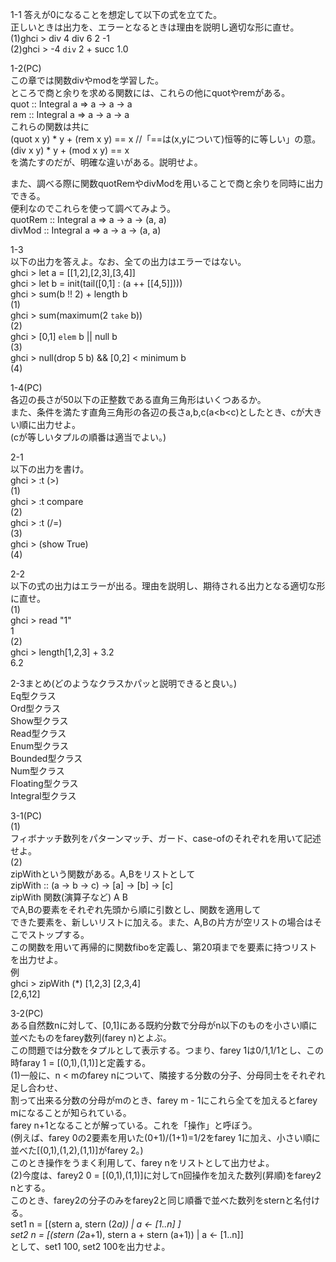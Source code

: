 1-1
答えが0になることを想定して以下の式を立てた。  
正しいときは出力を、エラーとなるときは理由を説明し適切な形に直せ。  
(1)ghci > div 4 div 6 2 -1  
(2)ghci > -4 `div` 2 + succ 1.0  
  
1-2(PC)  
この章では関数divやmodを学習した。  
ところで商と余りを求める関数には、これらの他にquotやremがある。  
quot :: Integral a => a -> a -> a  
rem  :: Integral a => a -> a -> a  
これらの関数は共に  
(quot x y) * y + (rem x y) == x //「==は(x,yについて)恒等的に等しい」の意。  
(div  x y) * y + (mod x y) == x  
を満たすのだが、明確な違いがある。説明せよ。  
  
また、調べる際に関数quotRemやdivModを用いることで商と余りを同時に出力できる。  
便利なのでこれらを使って調べてみよう。  
quotRem :: Integral a => a -> a -> (a, a)  
divMod  :: Integral a => a -> a -> (a, a)  
  
1-3  
以下の出力を答えよ。なお、全ての出力はエラーではない。  
ghci > let a = [[1,2],[2,3],[3,4]]  
ghci > let b = init(tail([0,1] : (a ++ [[4,5]])))  
ghci > sum(b !! 2) + length b  
(1)  
ghci > sum(maximum(2 `take` b))  
(2)  
ghci > [0,1] `elem` b || null b  
(3)  
ghci > null(drop 5 b) && [0,2] < minimum b   
(4)  
  
1-4(PC)  
各辺の長さが50以下の正整数である直角三角形はいくつあるか。  
また、条件を満たす直角三角形の各辺の長さa,b,c(a<b<c)としたとき、cが大きい順に出力せよ。  
(cが等しいタプルの順番は適当でよい。)  
  
2-1  
以下の出力を書け。  
ghci > :t (>)  
(1)  
ghci > :t compare  
(2)  
ghci > :t (/=)  
(3)  
ghci > (show True)  
(4)  
  
2-2  
以下の式の出力はエラーが出る。理由を説明し、期待される出力となる適切な形に直せ。  
(1)  
ghci > read "1"  
1  
(2)  
ghci > length[1,2,3] + 3.2  
6.2  
  
2-3まとめ(どのようなクラスかパッと説明できると良い。)  
Eq型クラス  
Ord型クラス  
Show型クラス  
Read型クラス  
Enum型クラス  
Bounded型クラス  
Num型クラス  
Floating型クラス  
Integral型クラス  
  
3-1(PC)  
(1)  
フィボナッチ数列をパターンマッチ、ガード、case-ofのそれぞれを用いて記述せよ。  
(2)  
zipWithという関数がある。A,Bをリストとして    
zipWith :: (a -> b -> c) -> [a] -> [b] -> [c]    
zipWith 関数(演算子など) A B    
でA,Bの要素をそれぞれ先頭から順に引数とし、関数を適用して    
できた要素を、新しいリストに加える。また、A,Bの片方が空リストの場合はそこでストップする。    
この関数を用いて再帰的に関数fiboを定義し、第20項までを要素に持つリストを出力せよ。    
例    
ghci > zipWith (*) [1,2,3] [2,3,4]    
[2,6,12]    
  
3-2(PC)  
ある自然数nに対して、[0,1]にある既約分数で分母がn以下のものを小さい順に並べたものをfarey数列(farey n)とよぶ。  
この問題では分数をタプルとして表示する。つまり、farey 1は0/1,1/1とし、この時faray 1 = [(0,1),(1,1)]と定義する。  
(1)一般に、n < mのfarey nについて、隣接する分数の分子、分母同士をそれぞれ足し合わせ、  
割って出来る分数の分母がmのとき、farey m - 1にこれら全てを加えるとfarey mになることが知られている。  
farey n+1となることが解っている。これを「操作」と呼ぼう。  
(例えば、farey 0の2要素を用いた(0+1)/(1+1)=1/2をfarey 1に加え、小さい順に並べた[(0,1),(1,2),(1,1)]がfarey 2。)  
このとき操作をうまく利用して、farey nをリストとして出力せよ。  
(2)今度は、farey2 0 = [(0,1),(1,1)]に対してn回操作を加えた数列(昇順)をfarey2 nとする。  
このとき、farey2の分子のみをfarey2と同じ順番で並べた数列をsternと名付ける。  
set1 n = [(stern a, stern (2*a))  | a <- [1..n] ]  
set2 n = [(stern (2*a+1), stern a + stern (a+1)) | a <- [1..n]]  
として、set1 100, set2 100を出力せよ。
